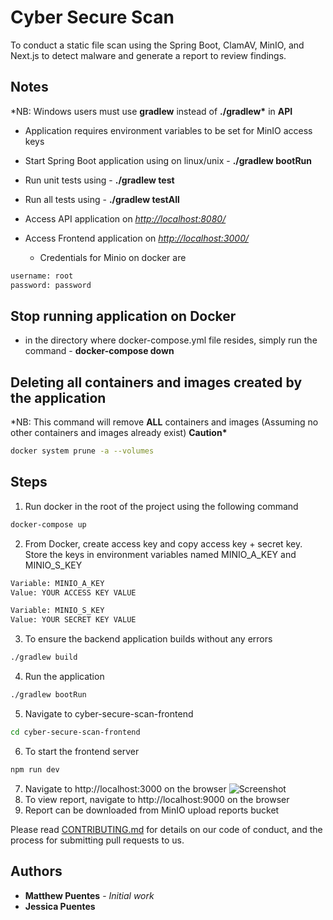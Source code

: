 # Cyber Secure Scan
 To conduct a static file scan using the Spring Boot, ClamAV, MinIO, and Next.js to detect malware and generate a report to review findings.
## Notes

\*NB: Windows users must use **gradlew** instead of **./gradlew\*** in **API**
- Application requires environment variables to be set for MinIO access keys
- Start Spring Boot application using on linux/unix - **./gradlew bootRun**
- Run unit tests using - **./gradlew test**
- Run all tests using - **./gradlew testAll**

- Access API application on _<http://localhost:8080/>_
- Access Frontend application on _<http://localhost:3000/>_

    - Credentials for Minio on docker are

```bash
username: root
password: password
```

## Stop running application on Docker

- in the directory where docker-compose.yml file resides, simply run the command - **docker-compose down**

## Deleting all containers and images created by the application

\*NB: This command will remove **ALL** containers and images (Assuming no other containers and images already exist) **Caution\***

```bash
docker system prune -a --volumes
```
## Steps
1. Run docker in the root of the project using the following command
```bash
docker-compose up 
```
2. From Docker, create access key and copy access key + secret key. Store the keys in environment variables named MINIO_A_KEY and MINIO_S_KEY
```bash
Variable: MINIO_A_KEY
Value: YOUR ACCESS KEY VALUE

Variable: MINIO_S_KEY
Value: YOUR SECRET KEY VALUE
```
3. To ensure the backend application builds without any errors
```bash
./gradlew build 
```
4. Run the application
```bash
./gradlew bootRun
```
5. Navigate to cyber-secure-scan-frontend
```bash
cd cyber-secure-scan-frontend 
```
6. To start the frontend server
```bash
npm run dev 
```
7. Navigate to http://localhost:3000 on the browser
![Screenshot](https://i.imgur.com/KhcnY1C.png)
8. To view report, navigate to http://localhost:9000 on the browser
9. Report can be downloaded from MinIO upload reports bucket



Please read [CONTRIBUTING.md](https://gist.github.com/PurpleBooth/b24679402957c63ec426)
for details on our code of conduct, and the process for submitting pull requests to us.

## Authors

- **Matthew Puentes** - _Initial work_
- **Jessica Puentes**
